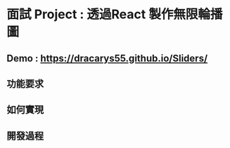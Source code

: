 # 面試 Project : 透過React 製作無限輪播圖

## Demo : https://dracarys55.github.io/Sliders/


## 功能要求



## 如何實現


## 開發過程




